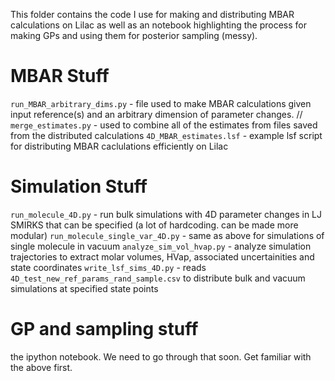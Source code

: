 This folder contains the code I use for making and distributing MBAR calculations on Lilac as well as an notebook highlighting the process for making GPs and using them for posterior sampling (messy).


# MBAR Stuff
`run_MBAR_arbitrary_dims.py` - file used to make MBAR calculations given input reference(s) and an arbitrary dimension of parameter changes. //
`merge_estimates.py` - used to combine all of the estimates from files saved from the distributed calculations
`4D_MBAR_estimates.lsf` - example lsf script for distributing MBAR caclulations efficiently on Lilac

# Simulation Stuff
`run_molecule_4D.py` - run bulk simulations with 4D parameter changes in LJ SMIRKS that can be specified (a lot of hardcoding. can be made more modular)
`run_molecule_single_var_4D.py` - same as above for simulations of single molecule in vacuum
`analyze_sim_vol_hvap.py` - analyze simulation trajectories to extract molar volumes, HVap, associated uncertainities and state coordinates
`write_lsf_sims_4D.py` - reads `4D_test_new_ref_params_rand_sample.csv` to distribute bulk and vacuum simulations at specified state points

# GP and sampling stuff
the ipython notebook. We need to go through that soon. Get familiar with the above first.
